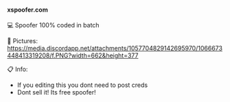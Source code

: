 #### xspoofer.com ####

💻 Spoofer 100% coded in batch

📸 Pictures:
https://media.discordapp.net/attachments/1057704829142695970/1066673448413319208/f.PNG?width=662&height=377

📋 Info:
- If you editing this you dont need to post creds
- Dont sell it! Its free spoofer!

